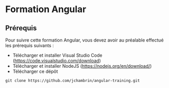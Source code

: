 # Formation Angular

## Prérequis
Pour suivre cette formation Angular, vous devez avoir au préalable effectué les prérequis suivants :
- Télécharger et installer Visual Studio Code (https://code.visualstudio.com/download)
- Télécharger et installer NodeJS (https://nodejs.org/en/download/)
- Télécharger ce dépôt
```
git clone https://github.com/jchambrin/angular-training.git
```

